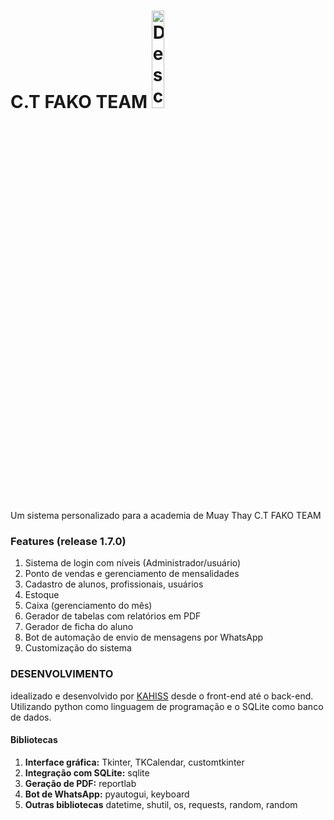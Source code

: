 # C.T FAKO TEAM <img src="assets/logoct.ico" alt="Descrição da imagem" style="width:20%;">
Um sistema personalizado para a academia de Muay Thay C.T FAKO TEAM

### Features (release 1.7.0)
1. Sistema de login com níveis (Administrador/usuário)
2. Ponto de vendas e gerenciamento de mensalidades 
3. Cadastro de alunos, profissionais, usuários
4. Estoque
5. Caixa (gerenciamento do mês)
6. Gerador de tabelas com relatórios em PDF
7. Gerador de ficha do aluno
8. Bot de automação de envio de mensagens por WhatsApp
7. Customização do sistema

### DESENVOLVIMENTO
idealizado e desenvolvido por [KAHISS](https://github.com/KAHISS) desde o front-end até o back-end. Utilizando python como linguagem de programação e o SQLite como banco de dados.

#### Bibliotecas
1. **Interface gráfica:** Tkinter, TKCalendar, customtkinter
2. **Integração com SQLite:** sqlite
3. **Geração de PDF:** reportlab
4. **Bot de WhatsApp:** pyautogui, keyboard
5. **Outras bibliotecas** datetime, shutil, os, requests, random, random



